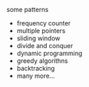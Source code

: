 some patterns

- frequency counter
- multiple pointers
- sliding window
- divide and conquer
- dynamic programming
- greedy algorithns
- backtracking
- many more...
